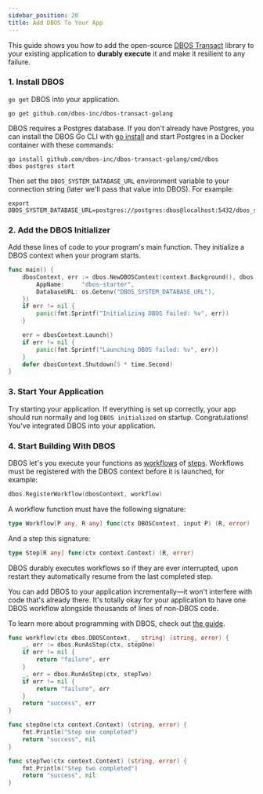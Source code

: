```yaml
---
sidebar_position: 20
title: Add DBOS To Your App
---
```



This guide shows you how to add the open-source [DBOS Transact](https://github.com/dbos-inc/dbos-transact-golang) library to your existing application to **durably execute** it and make it resilient to any failure.

### 1. Install DBOS
`go get` DBOS into your application.

```shell
go get github.com/dbos-inc/dbos-transact-golang
```

DBOS requires a Postgres database.
If you don't already have Postgres, you can install the DBOS Go CLI with [go install](https://pkg.go.dev/cmd/go#hdr-Compile_and_install_packages_and_dependencies) and start Postgres in a Docker container with these commands:

```shell
go install github.com/dbos-inc/dbos-transact-golang/cmd/dbos
dbos postgres start
```

Then set the `DBOS_SYSTEM_DATABASE_URL` environment variable to your connection string (later we'll pass that value into DBOS).
For example:

```shell
export DBOS_SYSTEM_DATABASE_URL=postgres://postgres:dbos@localhost:5432/dbos_starter_go
```

### 2. Add the DBOS Initializer

Add these lines of code to your program's main function.
They initialize a DBOS context when your program starts.


```go
func main() {
    dbosContext, err := dbos.NewDBOSContext(context.Background(), dbos.Config{
        AppName:     "dbos-starter",
        DatabaseURL: os.Getenv("DBOS_SYSTEM_DATABASE_URL"),
    })
    if err != nil {
        panic(fmt.Sprintf("Initializing DBOS failed: %v", err))
    }

    err = dbosContext.Launch()
    if err != nil {
        panic(fmt.Sprintf("Launching DBOS failed: %v", err))
    }
    defer dbosContext.Shutdown(5 * time.Second)
}
```

### 3. Start Your Application

Try starting your application.
If everything is set up correctly, your app should run normally and log `DBOS initialized` on startup.
Congratulations! You've integrated DBOS into your application.


### 4. Start Building With DBOS

DBOS let's you execute your functions as [workflows](./tutorials/workflow-tutorial.md) of [steps](./tutorials/step-tutorial.md). Workflows must be registered with the DBOS context before it is launched, for example:

```go
dbos.RegisterWorkflow(dbosContext, workflow)
```

A workflow function must have the following signature:

```go
type Workflow[P any, R any] func(ctx DBOSContext, input P) (R, error)
```

And a step this signature:
```go
type Step[R any] func(ctx context.Context) (R, error)
```

DBOS durably executes workflows so if they are ever interrupted, upon restart they automatically resume from the last completed step.

You can add DBOS to your application incrementally&mdash;it won't interfere with code that's already there.
It's totally okay for your application to have one DBOS workflow alongside thousands of lines of non-DBOS code.

To learn more about programming with DBOS, check out [the guide](./programming-guide.md).


```go
func workflow(ctx dbos.DBOSContext, _ string) (string, error) {
    _, err := dbos.RunAsStep(ctx, stepOne)
    if err != nil {
        return "failure", err
    }
    _, err = dbos.RunAsStep(ctx, stepTwo)
    if err != nil {
        return "failure", err
    }
    return "success", err
}

func stepOne(ctx context.Context) (string, error) {
    fmt.Println("Step one completed")
    return "success", nil
}

func stepTwo(ctx context.Context) (string, error) {
    fmt.Println("Step two completed")
    return "success", nil
}
```